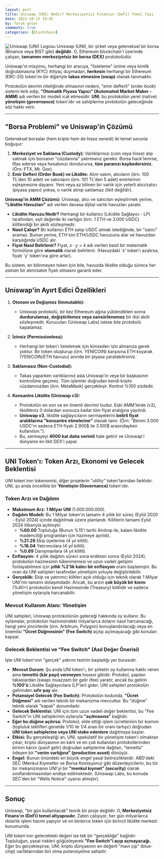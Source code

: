 ```yaml
---
layout: post
title: Uniswap (UNI) Nedir? Merkeziyetsiz Finansın (DeFi) Temel Taşı
date: 2022-10-15 19:45
by: faruk-guler
comments: true
categories: [Blockchain]
---
```


![Uniswap (UNI) Logosu](https://farukguler.com/assets/post_images/uni-swap.jpg) Uniswap (UNI), bir şirket veya geleneksel bir borsa (Binance veya BIST gibi) **değildir**. O, Ethereum blockchain'i üzerinde çalışan, **tamamen merkeziyetsiz bir borsa (DEX)** protokolüdür.

Uniswap'ın misyonu, herhangi bir aracıya, "listeleme" iznine veya kimlik doğrulamasına (KYC) ihtiyaç duymadan, **herkesin** herhangi bir Ethereum (ERC-20) token'ını bir diğeriyle **takas etmesine (swap)** olanak tanımaktır.

Protokolün devrim niteliğinde olmasının nedeni, "emir defterli" (order book) sistemi terk edip, **"Otomatik Piyasa Yapıcı" (Automated Market Maker - AMM)** adı verilen bir modeli icat etmesidir. **UNI**, bu protokolün yerel (native) **yönetişim (governance)** token'ıdır ve sahiplerine protokolün geleceğinde söz hakkı verir.

---

## "Borsa Problemi" ve Uniswap'in Çözümü

Geleneksel borsalar (hem kripto hem de hisse senedi) iki temel sorunla boğuşur:

1.  **Merkeziyet ve Saklama (Custody):** Varlıklarınızı (coin veya hisse) alıp satmak için borsanın "cüzdanına" yatırmanız gerekir. Borsa hack'lenirse, iflas ederse veya hesabınızı dondurursa, **tüm paranızı kaybedersiniz.** (Örn: FTX, Mt. Gox).
2.  **Emir Defteri (Order Book) ve Likidite:** Alım-satım, alıcıların (örn. 100 TL'den 10 adet) ve satıcıların (örn. 101 TL'den 5 adet) emirlerinin eşleşmesine dayanır. Yeni veya az bilinen bir varlık için yeterli alıcı/satıcı (piyasa yapıcı) yoksa, o varlık alınıp satılamaz (likit değildir).

**Uniswap'in AMM Çözümü:**
Uniswap, alıcı ve satıcıları eşleştirmek yerine, **"Likidite Havuzları"** adı verilen devasa dijital varlık havuzları yaratır.

* **Likidite Havuzu Nedir?** Herhangi bir kullanıcı (Likidite Sağlayıcı - LP) tarafından, eşit değerde iki varlığın (örn. 1 ETH ve 3.000 USDC) kilitlendiği bir akıllı sözleşmedir.
* **Nasıl Çalışır?** Bir kullanıcı ETH satıp USDC almak istediğinde, bir "satıcı" aramaz. Bunun yerine, ETH'sini ETH/USDC havuzuna atar ve havuzdan karşılığında USDC alır.
* **Fiyat Nasıl Belirlenir?** Fiyat, $x \cdot y = k$ adı verilen basit bir matematik formülüne göre **otomatik** olarak belirlenir. (Havuzdaki 'x' token'ı azalırsa, fiyatı 'y' token'ına göre artar).

Bu sistem, en bilinmeyen token için bile, havuzda likidite olduğu sürece *her zaman* bir alım/satım fiyatı olmasını garanti eder.

---

## Uniswap'in Ayırt Edici Özellikleri

1.  **Otonom ve Değişmez (Immutable):**
    * Uniswap protokolü, bir kez Ethereum ağına yüklendikten sonra **durdurulamaz, değiştirilemez veya sansürlenemez** bir dizi akıllı sözleşmedir. Kurucuları (Uniswap Labs) istese bile protokolü kapatamaz.

2.  **İzinsiz (Permissionless):**
    * Herhangi bir token'ı listelemek için kimseden izin almanıza gerek yoktur. Bir token oluşturup (örn. YENICOIN) karşısına ETH koyarak (YENICOIN/ETH havuzu) anında bir piyasa yaratabilirsiniz.

3.  **Saklamasız (Non-Custodial):**
    * Takas yaparken varlıklarınız asla Uniswap'in veya bir başkasının kontrolüne geçmez. Tüm işlemler doğrudan kendi kripto cüzdanınızdan (örn. MetaMask) gerçekleşir. Kontrol %100 sizdedir.

4.  **Konsantre Likidite (Uniswap v3):**
    * Protokolün en son ve en önemli devrimi budur. Eski AMM'lerde (v2), likiditeniz 0 dolardan sonsuza kadar tüm fiyat aralığına yayılırdı.
    * **Uniswap v3**, likidite sağlayıcıların sermayelerini **belirli fiyat aralıklarına "konsantre etmelerine"** olanak tanır. (Örn: "Benim 3.000 USDC'm sadece ETH fiyatı 2.900$ ile 3.100$ arasındayken kullanılsın.").
    * Bu, sermayeyi **4000 kat daha verimli** hale getirir ve Uniswap'i dünyanın en likit DEX'i yapar.

---

## UNI Token'ı: Token Arzı, Ekonomi ve Gelecek Beklentisi

UNI token'ının tokenomisi, diğer projelerin "utility" token'larından farklıdır. UNI, şu anda öncelikle bir **Yönetişim (Governance)** token'ıdır.

### Token Arzı ve Dağılımı

* **Maksimum Arz:** **1 Milyar UNI** (1.000.000.000).
* **Dağılım Modeli:** Bu 1 Milyar token'ın tamamı 4 yıllık bir süreç (Eylül 2020 - Eylül 2024) içinde dağıtılmak üzere planlandı. Kilitlerin tamamı Eylül 2024 itibarıyla açılmıştır.
    * **%60.00** Topluluğa (Bunun %15'i tarihi Airdrop ile, kalanı likidite madenciliği programları için hazineye ayrıldı).
    * **%21.26** Ekip üyelerine (4 yıl kilitli).
    * **%18.04** Yatırımcılara (4 yıl kilitli).
    * **%0.69** Danışmanlara (4 yıl kilitli).
* **Enflasyon:** 4 yıllık dağıtım süreci sona erdikten sonra (Eylül 2024), protokolün hazinesinin tükenmemesi ve uzun vadeli gelişimi fonlayabilmesi için **yıllık %2'lik kalıcı bir enflasyon** oranı başlamıştır. Bu oran da UNI sahipleri tarafından yönetişim yoluyla değiştirilebilir.
* **Gerçeklik:** Ekip ve yatırımcı kilitleri açık olduğu için teknik olarak 1 Milyar UNI'nin tamamı dolaşımdadır. Ancak, bu arzın **çok büyük bir kısmı** (%40+) protokolün kendi Hazinesinde (Treasury) kilitlidir ve sadece yönetişim oylarıyla harcanabilir.

### Mevcut Kullanım Alanı: Yönetişim

UNI sahipleri, Uniswap protokolünün geleceği hakkında oy kullanır. Bu oylamalar, protokolün hazinesindeki milyarlarca doların nasıl harcanacağı, hangi yeni zincirlerde (örn. Arbitrum, Polygon) konuşlandırılacağı veya en önemlisi **"Ücret Düğmesinin" (Fee Switch)** açılıp açılmayacağı gibi konuları kapsar.

### Gelecek Beklentisi ve "Fee Switch" (Asıl Değer Önerisi)

İşte UNI token'ının "gerçek" yatırım tezinin başladığı yer burasıdır.

* **Mevcut Durum:** Şu anda UNI token'ı, bir şirketin oy kullanma hakkı veren ama **temettü (kâr payı) vermeyen** hissesi gibidir. Protokol, yapılan takaslardan (swap) muazzam bir gelir (fee) yaratır, ancak bu gelirin **%100'ü** Likidite Sağlayıcılara (LP'ler) gider. UNI sahipleri protokolün gelirinden **sıfır pay** alır.
* **Potansiyel Gelecek (Fee Switch):** Protokolün kodunda, **"Ücret Düğmesi"** adı verilen teknik bir mekanizma mevcuttur. Bu "düğme" teknik olarak "kapalı" durumdadır.
* **Gelecek Beklentisi:** UNI için tüm uzun vadeli değer beklentisi, bu "Fee Switch"in UNI sahiplerinin oylarıyla **"açılmasına"** bağlıdır.
* **Eğer bu düğme açılırsa:** Protokol, elde ettiği işlem ücretlerinin bir kısmını (topluluk teklifleri genelde 1/10 ile 1/4 arası bir oranı tartışır) doğrudan **UNI token sahiplerine veya UNI stake edenlere** dağıtmaya başlar.
* **Etkisi:** Bu gerçekleştiği an, UNI, spekülatif bir yönetişim token'ı olmaktan çıkar; kripto dünyasının en kârlı ve en çok kullanılan protokollerinden birinin kârını (pasif gelir) doğrudan sahiplerine dağıtan, "temettü" ödeyen bir **"verim varlığına" (productive asset)** dönüşür.
* **Engel:** Bunun önündeki en büyük engel yasal belirsizliklerdir. ABD'deki SEC (Menkul Kıymetler ve Borsa Komisyonu) gibi düzenleyicilerin, bu tür bir mekanizmanın UNI'yi bir **"menkul kıymet" (security)** olarak sınıflandırmasından endişe edilmektedir. (Uniswap Labs, bu konuda SEC'den bir "Wells Notice" uyarısı almıştır).

---

## Sonuç

Uniswap, "bir gün kullanılacak" teorik bir proje değildir. O, **Merkeziyetsiz Finans'ın (DeFi) temel altyapısıdır.** Zaten çalışıyor, her gün milyarlarca dolarlık işlem hacmi yapıyor ve on binlerce token için birincil likidite merkezi konumunda.

UNI token'ının gelecekteki değeri ise tek bir "gerçekliğe" bağlıdır: Topluluğun, yasal riskleri göğüsleyerek **"Fee Switch"i açıp açmayacağı.** Eğer bu gerçekleşirse, UNI, kripto dünyasının en değerli "mavi çip" (blue-chip) varlıklarından biri olma potansiyeline sahiptir.
